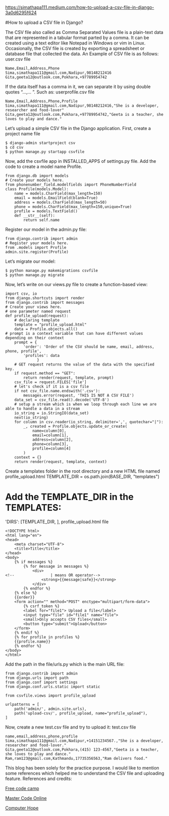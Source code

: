 https://simathapa111.medium.com/how-to-upload-a-csv-file-in-django-3a0d6295f624


#How to upload a CSV file in Django?



The CSV file also called as Comma Separated Values file is a plain-text data that are represented in a tabular format parted by a comma.
It can be created using a text editor like Notepad in Windows or vim in Linux. Occasionally, the CSV file is created by exporting a spreadsheet or database file that collected the data.
An Example of CSV file is as follows:
user.csv file
```
Name,Email,Address,Phone
Sima,simathapa111@gmail.com,Nadipur,98148212416
Gita,geeta12@outlook.com,Pokhara,+97789954742
```
If the data itself has a comma in it, we can separate it by using double quotes “…,… ”. Such as:
userprofile.csv file
```
Name,Email,Address,Phone,Profile
Sima,simathapa111@gmail.com,Nadipur,98148212416,"She is a developer, researcher and food-lover"
Gita,geeta12@outlook.com,Pokhara,+97789954742,"Geeta is a teacher, she loves to play and dance."
```
Let’s upload a simple CSV file in the Django application.
First, create a project name file
```
$ django-admin startproject csv
$ cd csv
$ python manage.py startapp csvfile
```
Now, add the csvfile app in INSTALLED_APPS of settings.py file. Add the code to create a model name Profile.
```
from django.db import models
# Create your models here.
from phonenumber_field.modelfields import PhoneNumberField
class Profile(models.Model):
    name = models.CharField(max_length=150)
    email = models.EmailField(blank=True)
    address = models.CharField(max_length=50)
    phone = models.CharField(max_length=150,unique=True)
    profile = models.TextField()
    def __str__(self):
        return self.name
```
Register our model in the admin.py file:
```
from django.contrib import admin
# Register your models here.
from .models import Profile
admin.site.register(Profile)
```
Let’s migrate our model:
```
$ python manage.py makemigrations csvfile
$ python manage.py migrate
```
Now, let’s write on our views.py file to create a function-based view:
```
import csv, io
from django.shortcuts import render
from django.contrib import messages
# Create your views here.
# one parameter named request
def profile_upload(request):
    # declaring template
    template = "profile_upload.html"
    data = Profile.objects.all()
# prompt is a context variable that can have different values      depending on their context
    prompt = {
        'order': 'Order of the CSV should be name, email, address,    phone, profile',
        'profiles': data    
              }
    # GET request returns the value of the data with the specified key.
    if request.method == "GET":
        return render(request, template, prompt)
    csv_file = request.FILES['file']
    # let's check if it is a csv file
    if not csv_file.name.endswith('.csv'):
        messages.error(request, 'THIS IS NOT A CSV FILE')
    data_set = csv_file.read().decode('UTF-8')
    # setup a stream which is when we loop through each line we are able to handle a data in a stream
    io_string = io.StringIO(data_set)
    next(io_string)
    for column in csv.reader(io_string, delimiter=',', quotechar="|"):
        _, created = Profile.objects.update_or_create(
            name=column[0],
            email=column[1],
            address=column[2],
            phone=column[3],
            profile=column[4]
        )
    context = {}
    return render(request, template, context)
```
Create a templates folder in the root directory and a new HTML file named profile_upload.html
TEMPLATE_DIR = os.path.join(BASE_DIR, "templates")
# Add the TEMPLATE_DIR in the TEMPLATES:
'DIRS': [TEMPLATE_DIR, ],
profile_upload.html file
```
<!DOCTYPE html>
<html lang="en">
<head>
    <meta charset="UTF-8">
    <title>Title</title>
</head>
<body>
    {% if messages %}
        {% for message in messages %}
            <div>
<!--                | means OR operator-->
                <strong>{{message|safe}}</strong>
            </div>
        {% endfor %}
    {% else %}
    {{order}}
    <form action="" method="POST" enctype="multipart/form-data">
        {% csrf_token %}
        <label for="file1"> Upload a file</label>
        <input type="file" id="file1" name="file">
        <small>Only accepts CSV files</small>
        <button type="submit">Upload</button>
    </form>
    {% endif %}
    {% for profile in profiles %}
    {{profile.name}}
    {% endfor %}
</body>
</html>
```
Add the path in the file/urls.py which is the main URL file:
```
from django.contrib import admin
from django.urls import path
from django.conf import settings
from django.conf.urls.static import static

from csvfile.views import profile_upload

urlpatterns = [
    path('admin/', admin.site.urls),
    path('upload-csv/', profile_upload, name="profile_upload"),
]
```
Now, create a new test.csv file and try to upload it:
test.csv file
```
name,email,address,phone,profile
Sima,simathapa111@gmail.com,Nadipur,+14151234567.,"She is a developer, researcher and food-lover."
Gita,geeta12@outlook.com,Pokhara,(415) 123-4567,"Geeta is a teacher, she loves to play and dance."
Ram,ram123@gmail.com,Kathmandu,17735356563,"Ram delivers food."
```
This blog has been solely for the practice purpose. I would like to mention some references which helped me to understand the CSV file and uploading feature.
References and credits:

[Free code camp](https://www.freecodecamp.org/news/what-is-a-csv-file-and-how-to-open-the-csv-file-format/)

[Master Code Online](https://www.youtube.com/watch?v=BppyfPye8eo&feature=youtu.be)

[Computer Hope](https://www.computerhope.com/issues/ch001356.htm)
